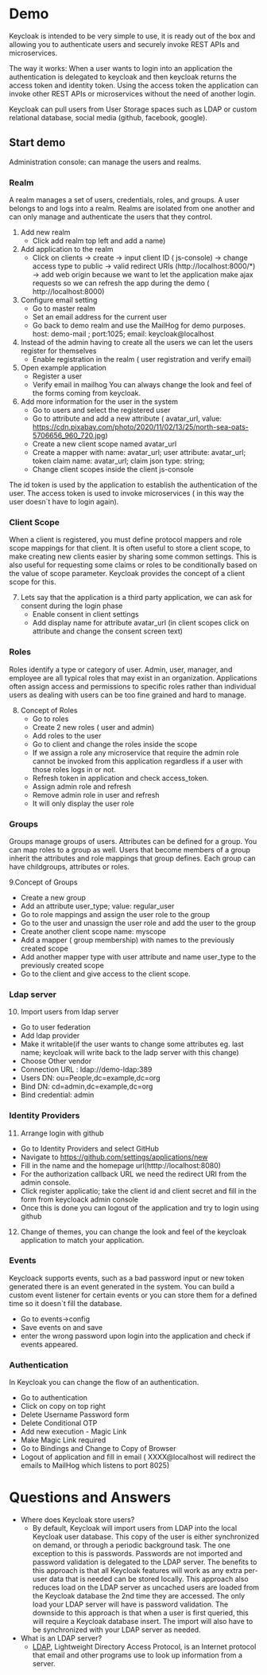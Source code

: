 # Demo

Keycloak is intended to be very simple to use, it is ready out of the box and allowing you to authenticate users and securely invoke REST APIs and microservices.

The way it works: When a user wants to login into an application the authentication is delegated to keycloak and then keycloak returns the access token and identity token.
Using the access token the application can invoke other REST APIs or microservices without the need of another login.

Keycloak can pull users from User Storage spaces such as LDAP or custom relational database, social media (github, facebook, google).

## Start demo

Administration console: can manage the users and realms.

### Realm
A realm manages a set of users, credentials, roles, and groups. A user belongs to and logs into a realm. Realms are isolated from one another and can only manage and authenticate the users that they control.

1. Add new realm 
   * Click add realm top left and add a name)
2. Add application to the realm 
   * Click on clients -> create -> input client ID ( js-console) -> change access type to public -> valid redirect URIs (http://localhost:8000/*) -> add web origin because we want to let the application make ajax requests so we can refresh the app during the demo ( http://localhost:8000)
3. Configure email setting
   * Go to master realm
   * Set an email address for the current user
   * Go back to demo realm and use the MailHog for demo purposes. host: demo-mail ; port:1025; email: keycloak@localhost
4. Instead of the admin having to create all the users we can let the users register for themselves 
   * Enable registration in the realm ( user registration and verify email)
5. Open example application
   * Register a user
   * Verify email in mailhog
You can always change the look and feel of the forms coming from keycloak. 
6. Add more information for the user in the system
   * Go to users and select the registered user
   * Go to attribute and add a new attribute ( avatar_url, value: https://cdn.pixabay.com/photo/2020/11/02/13/25/north-sea-oats-5706656_960_720.jpg)
   * Create a new client scope named avatar_url
   * Create a mapper with name: avatar_url; user attribute: avatar_url; token claim name: avatar_url; claim json type: string;
   * Change client scopes inside the client js-console

The id token is used by the application to establish the authentication of the user. The access token is used to invoke microservices ( in this way the user doesn`t have to login again).
### Client Scope 
When a client is registered, you must define protocol mappers and role scope mappings for that client. It is often useful to store a client scope, to make creating new clients easier by sharing some common settings. This is also useful for requesting some claims or roles to be conditionally based on the value of scope parameter. Keycloak provides the concept of a client scope for this.

7. Lets say that the application is a third party application, we can ask for consent during the login phase 
   * Enable consent in client settings
   * Add display name for attribute avatar_url (in client scopes click on attribute and change the consent screen text)

### Roles
Roles identify a type or category of user. Admin, user, manager, and employee are all typical roles that may exist in an organization. Applications often assign access and permissions to specific roles rather than individual users as dealing with users can be too fine grained and hard to manage.

8. Concept of Roles
    * Go to roles
    * Create 2 new roles ( user and admin)
    * Add roles to the user
    * Go to client and change the roles inside the scope
    * If we assign a role any microservice that require the admin role cannot be invoked from this application regardless if a user with those roles logs in or not.
    * Refresh token in application and check access_token.
    * Assign admin role and refresh
    * Remove admin role in user and refresh
    * It will only display the user role

### Groups
Groups manage groups of users. Attributes can be defined for a group. You can map roles to a group as well. Users that become members of a group inherit the attributes and role mappings that group defines.
Each group can have childgroups, attributes or roles.

9.Concept of Groups
   * Create a new group
   * Add an attribute user_type; value: regular_user
   * Go to role mappings and assign the user role to the group
   * Go to the user and unassign the user role and add the user to the group
   * Create another client scope name: myscope
   * Add a mapper ( group membership) with names to the previously created scope
   * Add another mapper type with user attribute and name user_type to the previously created scope
   * Go to the client and give access to the client scope.
### Ldap server
10. Import users from ldap server
   * Go to user federation
   * Add ldap provider
   * Make it writable(if the user wants to change some attributes eg. last name; keycloak will write back to the ladp server with this change)
   * Choose Other vendor
   * Connection URL : ldap://demo-ldap:389
   * Users DN: ou=People,dc=example,dc=org
   * Bind DN: cd=admin,dc=example,dc=org
   * Bind credential: admin
### Identity Providers
11. Arrange login with github
   * Go to Identity Providers and select GitHub
   * Navigate to https://github.com/settings/applications/new
   * Fill in the name and the homepage url(htttp://localhost:8080)
   * For the authorization callback URL we need the redirect URI from the admin console.
   * Click register applicatio; take the client id and client secret and fill in the form from keycloack admin console
   * Once this is done you can logout of the application and try to login using github

12. Change of themes, you can change the look and feel of the keycloak application to match your application. 
 
### Events

Keycloack supports events, such as a bad password input or new token generated there is an event generated in the system. You can build a custom event listener for certain events or you can store them for a defined time so it doesn`t fill the database.

* Go to events->config
* Save events on and save 
* enter the wrong password upon login into the application and check if events appeared.

### Authentication
In Keycloak you can change the flow of an authentication.
* Go to authentication
* Click on copy on top right
* Delete Username Password form
* Delete Conditional OTP
* Add new execution - Magic Link
* Make Magic Link required
* Go to Bindings and Change to Copy of Browser
* Logout of application and fill in email ( XXXX@localhost will redirect the emails to MailHog which listens to port 8025)
 

# Questions and Answers
* Where does Keycloak store users?
  * By default, Keycloak will import users from LDAP into the local Keycloak user database. This copy of the user is either synchronized on demand, or through a periodic background task. The one exception to this is passwords. Passwords are not imported and password validation is delegated to the LDAP server. The benefits to this approach is that all Keycloak features will work as any extra per-user data that is needed can be stored locally. This approach also reduces load on the LDAP server as uncached users are loaded from the Keycloak database the 2nd time they are accessed. The only load your LDAP server will have is password validation. The downside to this approach is that when a user is first queried, this will require a Keycloak database insert. The import will also have to be synchronized with your LDAP server as needed.
* What is an LDAP server?
  * [LDAP](https://en.wikipedia.org/wiki/Lightweight_Directory_Access_Protocol), Lightweight Directory Access Protocol, is an Internet protocol that email and other programs use to look up information from a server.

